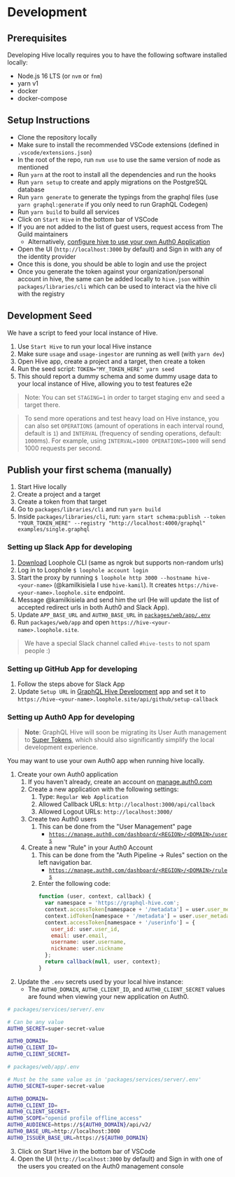 # Development

## Prerequisites

Developing Hive locally requires you to have the following software installed locally:

- Node.js 16 LTS (or `nvm` or `fnm`)
- yarn v1
- docker
- docker-compose

## Setup Instructions

- Clone the repository locally
- Make sure to install the recommended VSCode extensions (defined in `.vscode/extensions.json`)
- In the root of the repo, run `nvm use` to use the same version of node as mentioned
- Run `yarn` at the root to install all the dependencies and run the hooks
- Run `yarn setup` to create and apply migrations on the PostgreSQL database
- Run `yarn generate` to generate the typings from the graphql files (use `yarn graphql:generate` if you only need to run GraphQL Codegen)
- Run `yarn build` to build all services
- Click on `Start Hive` in the bottom bar of VSCode
- If you are not added to the list of guest users, request access from The Guild maintainers
  - Alternatively, [configure hive to use your own Auth0 Application](#setting-up-auth0-app-for-developing)
- Open the UI (`http://localhost:3000` by default) and Sign in with any of the identity provider
- Once this is done, you should be able to login and use the project
- Once you generate the token against your organization/personal account in hive, the same can be added locally to `hive.json` within `packages/libraries/cli` which can be used to interact via the hive cli with the registry

## Development Seed

We have a script to feed your local instance of Hive.

1. Use `Start Hive` to run your local Hive instance
2. Make sure `usage` and `usage-ingestor` are running as well (with `yarn dev`)
3. Open Hive app, create a project and a target, then create a token
4. Run the seed script: `TOKEN="MY_TOKEN_HERE" yarn seed`
5. This should report a dummy schema and some dummy usage data to your local instance of Hive, allowing you to test features e2e

> Note: You can set `STAGING=1` in order to target staging env and seed a target there.

> To send more operations and test heavy load on Hive instance, you can also set `OPERATIONS` (amount of operations in each interval round, default is `1`) and `INTERVAL` (frequency of sending operations, default: `1000`ms). For example, using `INTERVAL=1000 OPERATIONS=1000` will send 1000 requests per second.

## Publish your first schema (manually)

1. Start Hive locally
2. Create a project and a target
3. Create a token from that target
4. Go to `packages/libraries/cli` and run `yarn build`
5. Inside `packages/libraries/cli`, run: `yarn start schema:publish --token "YOUR_TOKEN_HERE" --registry "http://localhost:4000/graphql" examples/single.graphql`

### Setting up Slack App for developing

1. [Download](https://loophole.cloud/download) Loophole CLI (same as ngrok but supports non-random urls)
2. Log in to Loophole `$ loophole account login`
3. Start the proxy by running `$ loophole http 3000 --hostname hive-<your-name>` (@kamilkisiela I use `hive-kamil`). It creates `https://hive-<your-name>.loophole.site` endpoint.
4. Message @kamilkisiela and send him the url (He will update the list of accepted redirect urls in both Auth0 and Slack App).
5. Update `APP_BASE_URL` and `AUTH0_BASE_URL` in [`packages/web/app/.env`](./packages/web/app/.env)
6. Run `packages/web/app` and open `https://hive-<your-name>.loophole.site`.

> We have a special Slack channel called `#hive-tests` to not spam people :)

### Setting up GitHub App for developing

1. Follow the steps above for Slack App
2. Update `Setup URL` in [GraphQL Hive Development](https://github.com/organizations/the-guild-org/settings/apps/graphql-hive-development) app and set it to `https://hive-<your-name>.loophole.site/api/github/setup-callback`

### Setting up Auth0 App for developing

> **Note**: GraphQL Hive will soon be migrating its User Auth management to
> [Super Tokens](https://supertokens.com/), which should also significantly
> simplify the local development experience.

You may want to use your own Auth0 app when running hive locally.

1. Create your own Auth0 application
   1. If you haven't already, create an account on [manage.auth0.com](https://manage.auth0.com)
   2. Create a new application with the following settings:
      1. Type: `Regular Web Application`
      2. Allowed Callback URLs: `http://localhost:3000/api/callback`
      3. Allowed Logout URLs: `http://localhost:3000/`
   3. Create two Auth0 users
      1. This can be done from the "User Management" page
         - [`https://manage.auth0.com/dashboard/<REGION>/<DOMAIN>/users`](https://manage.auth0.com/dashboard/us/dev-azj17nyp/users)
   4. Create a new "Rule" in your Auth0 Account
      1. This can be done from the "Auth Pipeline -> Rules" section on the left navigation bar.
         - [`https://manage.auth0.com/dashboard/<REGION>/<DOMAIN>/rules`](https://manage.auth0.com/dashboard/us/dev-azj17nyp/rules)
      2. Enter the following code:
         ```javascript
         function (user, context, callback) {
           var namespace = 'https://graphql-hive.com';
           context.accessToken[namespace + '/metadata'] = user.user_metadata;
           context.idToken[namespace + '/metadata'] = user.user_metadata;
           context.accessToken[namespace + '/userinfo'] = {
             user_id: user.user_id,
             email: user.email,
             username: user.username,
             nickname: user.nickname
           };
           return callback(null, user, context);
         }
         ```
2. Update the `.env` secrets used by your local hive instance:
   - The `AUTH0_DOMAIN`, `AUTH0_CLIENT_ID`, and `AUTH0_CLIENT_SECRET` values
     are found when viewing your new application on Auth0.

```bash
# packages/services/server/.env

# Can be any value
AUTH0_SECRET=super-secret-value

AUTH0_DOMAIN=
AUTH0_CLIENT_ID=
AUTH0_CLIENT_SECRET=
```

```bash
# packages/web/app/.env

# Must be the same value as in 'packages/services/server/.env'
AUTH0_SECRET=super-secret-value

AUTH0_DOMAIN=
AUTH0_CLIENT_ID=
AUTH0_CLIENT_SECRET=
AUTH0_SCOPE="openid profile offline_access"
AUTH0_AUDIENCE=https://${AUTH0_DOMAIN}/api/v2/
AUTH0_BASE_URL=http://localhost:3000
AUTH0_ISSUER_BASE_URL=https://${AUTH0_DOMAIN}
```

3. Click on Start Hive in the bottom bar of VSCode
4. Open the UI (`http://localhost:3000` by default) and Sign in with one of the users you created on the Auth0 management console
